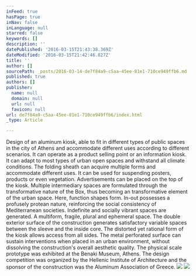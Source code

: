 ```yaml
---
inFeed: true
hasPage: true
inNav: false
inLanguage: null
starred: false
keywords: []
description: ''
datePublished: '2016-03-15T21:43:38.369Z'
dateModified: '2016-03-15T21:42:46.827Z'
title: ''
author: []
sourcePath: _posts/2016-03-14-de7f84a9-c5aa-45ee-81e1-710ce949ffb6.md
published: true
authors: []
publisher:
  name: null
  domain: null
  url: null
  favicon: null
url: de7f84a9-c5aa-45ee-81e1-710ce949ffb6/index.html
_type: Article

---
```

Design of an aluminum kiosk, able to fit in different types of
public spaces in the city of Athens and accommodate
different uses according to different scenarios. It can operate
as a product selling point or an information kiosk. It can
adapt to most types of urban open spaces and withstand all
climate conditions. The folding sheath can acquire multiple
forms and accommodate different uses. It can be used for
suspending posters, products or even vegetation.
Advertisements can be placed on the top of the kiosk.
Multiple intermediary spaces are formulated through the
transformative nature of the Box, thus becoming an
transformative element of the urban space. Here, function
shapes form. In-out possesses a profusely protean nature,
reinforcing the social consistency of Mediterranean societies.
Indefinite and socially vibrant spaces are generated. A
multiform, fragile, plural and ephemeral space. The double
exterior surface of the construction generates satisfactory
variable spaces between the sleeve and the inside core. The
distorted yet rational form of the kiosk allows access from all
sides. The metal perforated surface can sustain interventions
when placed in an urban environment, without dissolving the
construction's overall aesthetic quality. The physical scale
prototype was exhibited at the Benaki Museum, Athens. The
design competition was organized by the Hellenic Institute of
Architecture and the sponsor of the construction was the
Aluminum Association of Greece.
![](https://the-grid-user-content.s3-us-west-2.amazonaws.com/5e59deaf-e1dc-4138-80a2-f3f26a8c21d5.jpg)
![](https://the-grid-user-content.s3-us-west-2.amazonaws.com/5402e43c-70f4-4e20-a3db-ca894fa68e32.jpg)
